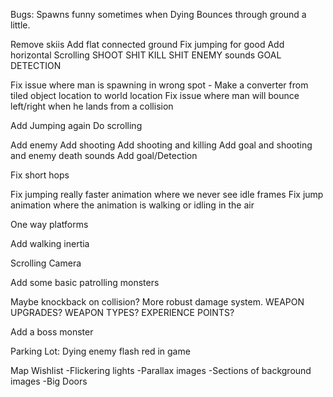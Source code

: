 ﻿Bugs:
Spawns funny sometimes when Dying
Bounces through ground a little.

Remove skiis
Add flat connected ground
Fix jumping for good
Add horizontal Scrolling
SHOOT SHIT
KILL SHIT
ENEMY sounds
GOAL DETECTION



Fix issue where man is spawning in wrong spot - Make a converter from tiled object location to world location
Fix issue where man will bounce left/right when he lands from a collision

Add Jumping again
Do scrolling

Add enemy
Add shooting
Add shooting and killing
Add goal and shooting and enemy death sounds
Add goal/Detection

Fix short hops

Fix jumping really faster animation where we never see idle frames
Fix jump animation where the animation is walking or idling in the air

One way platforms


Add walking inertia

Scrolling Camera

Add some basic patrolling monsters

Maybe knockback on collision?
More robust damage system.
WEAPON UPGRADES? WEAPON TYPES? EXPERIENCE POINTS?

Add a boss monster





Parking Lot:
Dying enemy flash red in game


Map Wishlist
-Flickering lights
-Parallax images
-Sections of background images
-Big Doors